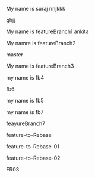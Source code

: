 My name is suraj
nnjkkk

ghjj

My name is featureBranch1
ankita

My namre is featureBranch2

master

My name is featureBranch3

my name is fb4

fb6

my name is fb5

my name is fb7

feayureBranch7

feature-to-Rebase

feature-to-Rebase-01

feature-to-Rebase-02

FR03